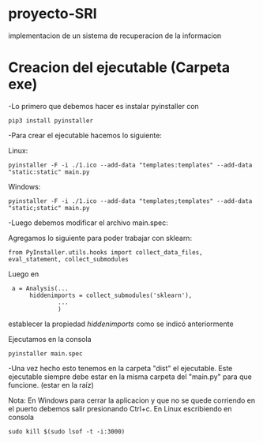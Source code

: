 # proyecto-SRI
implementacion de un sistema de recuperacion de la informacion

# Creacion del ejecutable (Carpeta exe)

-Lo primero que debemos hacer es instalar pyinstaller con

	pip3 install pyinstaller

-Para crear el ejecutable hacemos lo siguiente:

Linux: 
	
	pyinstaller -F -i ./1.ico --add-data "templates:templates" --add-data "static:static" main.py
	
Windows: 

	pyinstaller -F -i ./1.ico --add-data "templates;templates" --add-data "static;static" main.py

-Luego debemos modificar el archivo main.spec:

Agregamos lo siguiente para poder trabajar con sklearn:

	from PyInstaller.utils.hooks import collect_data_files, eval_statement, collect_submodules

Luego en

     a = Analysis(...
          hiddenimports = collect_submodules('sklearn'),
                  ...
                  )
establecer la propiedad *hiddenimports* como se indicó anteriormente
	
	
Ejecutamos en la consola 
	
	pyinstaller main.spec

-Una vez hecho esto tenemos en la carpeta "dist" el ejecutable. Este ejecutable siempre debe estar en la misma carpeta del "main.py" para que funcione. (estar en la raíz)

Nota: En Windows para cerrar la aplicacion y que no se quede corriendo en el puerto debemos salir presionando Ctrl+c. En Linux escribiendo en consola 

	sudo kill $(sudo lsof -t -i:3000)
